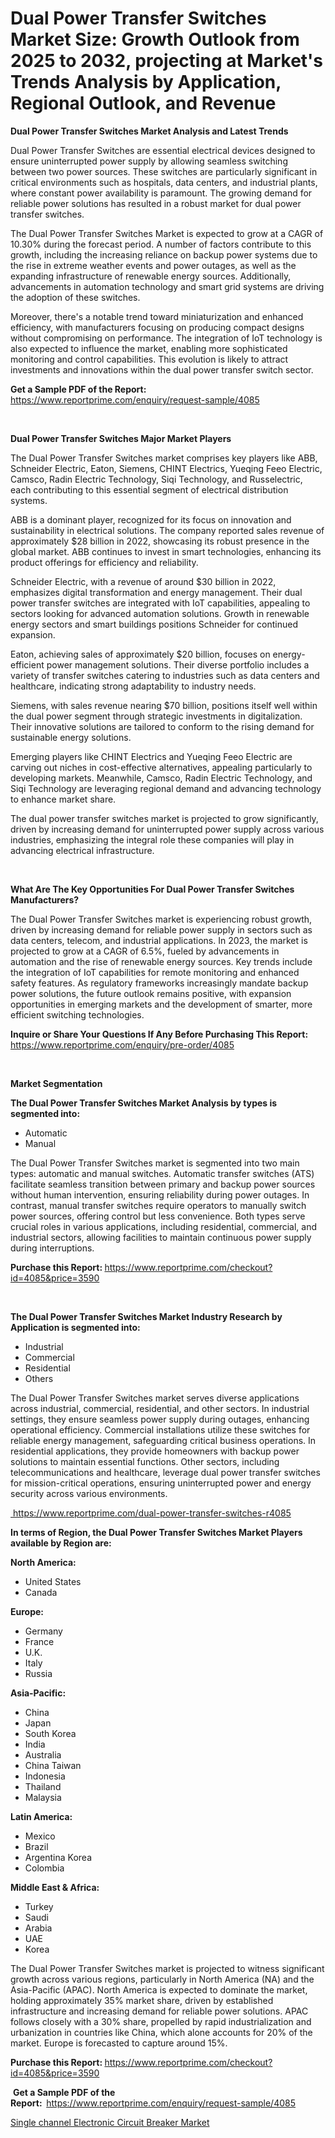 <p><h1>Dual Power Transfer Switches Market Size: Growth Outlook from 2025 to 2032, projecting at Market's Trends Analysis by Application, Regional Outlook, and Revenue</h1></p><p><strong>Dual Power Transfer Switches Market Analysis and Latest Trends</strong></p>
<p><p>Dual Power Transfer Switches are essential electrical devices designed to ensure uninterrupted power supply by allowing seamless switching between two power sources. These switches are particularly significant in critical environments such as hospitals, data centers, and industrial plants, where constant power availability is paramount. The growing demand for reliable power solutions has resulted in a robust market for dual power transfer switches.</p><p>The Dual Power Transfer Switches Market is expected to grow at a CAGR of 10.30% during the forecast period. A number of factors contribute to this growth, including the increasing reliance on backup power systems due to the rise in extreme weather events and power outages, as well as the expanding infrastructure of renewable energy sources. Additionally, advancements in automation technology and smart grid systems are driving the adoption of these switches. </p><p>Moreover, there's a notable trend toward miniaturization and enhanced efficiency, with manufacturers focusing on producing compact designs without compromising on performance. The integration of IoT technology is also expected to influence the market, enabling more sophisticated monitoring and control capabilities. This evolution is likely to attract investments and innovations within the dual power transfer switch sector.</p></p>
<p><strong>Get a Sample PDF of the Report:&nbsp;</strong> <a href="https://www.reportprime.com/enquiry/request-sample/4085?utm_campaign=2298&utm_medium=2&utm_source=Github&utm_content=ia&utm_term=18032025&utm_id=dual-power-transfer-switches">https://www.reportprime.com/enquiry/request-sample/4085</a></p>
<p>&nbsp;</p>
<p><strong>Dual Power Transfer Switches Major Market Players</strong></p>
<p><p>The Dual Power Transfer Switches market comprises key players like ABB, Schneider Electric, Eaton, Siemens, CHINT Electrics, Yueqing Feeo Electric, Camsco, Radin Electric Technology, Siqi Technology, and Russelectric, each contributing to this essential segment of electrical distribution systems.</p><p>ABB is a dominant player, recognized for its focus on innovation and sustainability in electrical solutions. The company reported sales revenue of approximately $28 billion in 2022, showcasing its robust presence in the global market. ABB continues to invest in smart technologies, enhancing its product offerings for efficiency and reliability.</p><p>Schneider Electric, with a revenue of around $30 billion in 2022, emphasizes digital transformation and energy management. Their dual power transfer switches are integrated with IoT capabilities, appealing to sectors looking for advanced automation solutions. Growth in renewable energy sectors and smart buildings positions Schneider for continued expansion.</p><p>Eaton, achieving sales of approximately $20 billion, focuses on energy-efficient power management solutions. Their diverse portfolio includes a variety of transfer switches catering to industries such as data centers and healthcare, indicating strong adaptability to industry needs.</p><p>Siemens, with sales revenue nearing $70 billion, positions itself well within the dual power segment through strategic investments in digitalization. Their innovative solutions are tailored to conform to the rising demand for sustainable energy solutions.</p><p>Emerging players like CHINT Electrics and Yueqing Feeo Electric are carving out niches in cost-effective alternatives, appealing particularly to developing markets. Meanwhile, Camsco, Radin Electric Technology, and Siqi Technology are leveraging regional demand and advancing technology to enhance market share.</p><p>The dual power transfer switches market is projected to grow significantly, driven by increasing demand for uninterrupted power supply across various industries, emphasizing the integral role these companies will play in advancing electrical infrastructure.</p></p>
<p>&nbsp;</p>
<p><strong>What Are The Key Opportunities For Dual Power Transfer Switches Manufacturers?</strong></p>
<p><p>The Dual Power Transfer Switches market is experiencing robust growth, driven by increasing demand for reliable power supply in sectors such as data centers, telecom, and industrial applications. In 2023, the market is projected to grow at a CAGR of 6.5%, fueled by advancements in automation and the rise of renewable energy sources. Key trends include the integration of IoT capabilities for remote monitoring and enhanced safety features. As regulatory frameworks increasingly mandate backup power solutions, the future outlook remains positive, with expansion opportunities in emerging markets and the development of smarter, more efficient switching technologies.</p></p>
<p><strong>Inquire or Share Your Questions If Any Before Purchasing This Report:</strong> <a href="https://www.reportprime.com/enquiry/pre-order/4085?utm_campaign=2298&utm_medium=2&utm_source=Github&utm_content=ia&utm_term=18032025&utm_id=dual-power-transfer-switches">https://www.reportprime.com/enquiry/pre-order/4085</a></p>
<p>&nbsp;</p>
<p><strong>Market Segmentation</strong></p>
<p><strong>The Dual Power Transfer Switches Market Analysis by types is segmented into:</strong></p>
<p><ul><li>Automatic</li><li>Manual</li></ul></p>
<p><p>The Dual Power Transfer Switches market is segmented into two main types: automatic and manual switches. Automatic transfer switches (ATS) facilitate seamless transition between primary and backup power sources without human intervention, ensuring reliability during power outages. In contrast, manual transfer switches require operators to manually switch power sources, offering control but less convenience. Both types serve crucial roles in various applications, including residential, commercial, and industrial sectors, allowing facilities to maintain continuous power supply during interruptions.</p></p>
<p><strong>Purchase this Report:&nbsp;</strong><a href="https://www.reportprime.com/checkout?id=4085&price=3590&utm_campaign=2298&utm_medium=2&utm_source=Github&utm_content=ia&utm_term=18032025&utm_id=dual-power-transfer-switches">https://www.reportprime.com/checkout?id=4085&price=3590</a></p>
<p>&nbsp;</p>
<p><strong>The Dual Power Transfer Switches Market Industry Research by Application is segmented into:</strong></p>
<p><ul><li>Industrial</li><li>Commercial</li><li>Residential</li><li>Others</li></ul></p>
<p><p>The Dual Power Transfer Switches market serves diverse applications across industrial, commercial, residential, and other sectors. In industrial settings, they ensure seamless power supply during outages, enhancing operational efficiency. Commercial installations utilize these switches for reliable energy management, safeguarding critical business operations. In residential applications, they provide homeowners with backup power solutions to maintain essential functions. Other sectors, including telecommunications and healthcare, leverage dual power transfer switches for mission-critical operations, ensuring uninterrupted power and energy security across various environments.</p></p>
<p><a href="https://www.reportprime.com/dual-power-transfer-switches-r4085?utm_campaign=2298&utm_medium=2&utm_source=Github&utm_content=ia&utm_term=18032025&utm_id=dual-power-transfer-switches">&nbsp;https://www.reportprime.com/dual-power-transfer-switches-r4085</a></p>
<p><strong>In terms of Region, the Dual Power Transfer Switches Market Players available by Region are:</strong></p>
<p>
    <p> <strong> North America: </strong>
        <ul>
            <li>United States</li>
            <li>Canada</li>
        </ul>
        </p> 
    <p> <strong> Europe: </strong>
        <ul>
            <li>Germany</li>
            <li>France</li>
            <li>U.K.</li>
            <li>Italy</li>
            <li>Russia</li>
        </ul>
        </p> 
    <p> <strong> Asia-Pacific: </strong>
        <ul>
            <li>China</li>
            <li>Japan</li>
            <li>South Korea</li>
            <li>India</li>
            <li>Australia</li>
            <li>China Taiwan</li>
            <li>Indonesia</li>
            <li>Thailand</li>
            <li>Malaysia</li>
        </ul>
        </p> 
    <p> <strong> Latin America: </strong>
        <ul>
            <li>Mexico</li>
            <li>Brazil</li>
            <li>Argentina Korea</li>
            <li>Colombia</li>
        </ul>
        </p> 
    <p> <strong> Middle East & Africa: </strong>
        <ul>
            <li>Turkey</li>
            <li>Saudi</li>
            <li>Arabia</li>
            <li>UAE</li>
            <li>Korea</li>
        </ul>
    </p>
    </p>
<p><p>The Dual Power Transfer Switches market is projected to witness significant growth across various regions, particularly in North America (NA) and the Asia-Pacific (APAC). North America is expected to dominate the market, holding approximately 35% market share, driven by established infrastructure and increasing demand for reliable power solutions. APAC follows closely with a 30% share, propelled by rapid industrialization and urbanization in countries like China, which alone accounts for 20% of the market. Europe is forecasted to capture around 15%.</p></p>
<p><strong>Purchase this Report: </strong><a href="https://www.reportprime.com/checkout?id=4085&price=3590&utm_campaign=2298&utm_medium=2&utm_source=Github&utm_content=ia&utm_term=18032025&utm_id=dual-power-transfer-switches">https://www.reportprime.com/checkout?id=4085&price=3590</a></p>
<p>&nbsp;<strong>Get a Sample PDF of the Report:&nbsp;&nbsp;</strong><a href="https://www.reportprime.com/enquiry/request-sample/4085?utm_campaign=2298&utm_medium=2&utm_source=Github&utm_content=ia&utm_term=18032025&utm_id=dual-power-transfer-switches">https://www.reportprime.com/enquiry/request-sample/4085</a></p>
<p><strong></strong></p>
<p><p><a href="https://github.com/AngelaWalsh696/Market-Research-Report-List-2/blob/main/single-channel-electronic-circuit-breaker-market.md?utm_campaign=2298&utm_medium=2&utm_source=Github&utm_content=ia&utm_term=18032025&utm_id=dual-power-transfer-switches">Single channel Electronic Circuit Breaker Market</a></p></p>